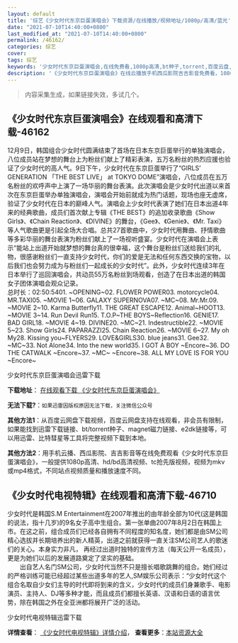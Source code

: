 ```yaml
---
layout: default
title: '综艺《少女时代东京巨蛋演唱会》下载资源/在线播放/视频地址/1080p/高清/蓝光'
date: "2021-07-10T14:40:00+0800"
last_modified_at: "2021-07-10T14:40:00+0800"
permalink: /46162/
categories: 综艺
cover:
tags: 综艺
keywords: '少女时代东京巨蛋演唱会,在线免费看,1080p高清,bt种子,torrent,百度云盘,magnet,磁力链,迅雷下载资源'
description: '《少女时代东京巨蛋演唱会》在线云播放手机西瓜影院吉吉影音免费看，1080p高清bd/hd未删减完整版和tc抢先枪版，mkv/mp4格式，附带bt/torrent种子、magnet/磁力链、百度云盘、网盘资源迅雷下载链接'
---
```


>内容采集生成，如果链接失效，多试几个。


## 《少女时代东京巨蛋演唱会》在线观看和高清下载-46162

12月9日，韩国组合少女时代圆满结束了首场在日本东京巨蛋举行的单独演唱会，八位成员站在梦想的舞台上为粉丝们献上了精彩表演，五万名粉丝的热烈应援也验证了少女时代的高人气。9日下午，少女时代在东京巨蛋举行了“GIRLS’ GENERATION 「THE BEST LIVE」 at TOKYO DOME”演唱会，八位成员在五万名粉丝的欢呼声中上演了一场华丽的舞台表演。此次演唱会是少女时代出道以来首次在东京巨蛋举办单独演唱会，演唱会开始前就成为热门话题，现场也座无虚席，验证了少女时代在日本的巅峰人气。演唱会上少女时代表演了她们在日本出道4年来的经典歌曲，成员们首次献上专辑《THE BEST》的追加收录歌曲《Show Girls》、《Chain Reaction》、《DIVINE》的舞台，《Gee》、《Genie》、《Mr. Taxi》等人气歌曲更是引起全场大合唱。总共27首歌曲中，少女时代用舞曲、抒情歌曲等多彩华丽的舞台表演为粉丝们献上了一场视听盛宴。少女时代在演唱会上表示“能站上出道开始就梦想的舞台真的很幸福，这个舞台是粉丝们送给我们的礼物，很感谢粉丝们一直支持少女时代，你们的爱是无法和任何东西交换的宝物，以后我们也会努力成为与粉丝们一起成长的少女时代”。此外，少女时代连续3年在日本举行了巡回演唱会，共动员55万名粉丝到场观看，创造了在日本出道的韩国女子团体演唱会观众记录。<br />总时长：02:50:5401. ~OPENING~02. FLOWER POWER03. motorcycle04. MR.TAXI05. ~MOVIE 1~06. GALAXY SUPERNOVA07. ~MC~08. Mr.Mr.09. ~MOVIE 2~10. Karma Butterfly11. THE GREAT ESCAPE12. Animal~HOOT13. ~MOVIE 3~14. Run Devil Run15. T.O.P~THE BOYS~Reflection16. GENIE17. BAD GIRL18. ~MOVIE 4~19. DIVINE20. ~MC~21. Indestructible22. ~MOVIE 5~23. Show Girls24. PAPARAZZI25. Chain Reaction26. ~MOVIE 6~27. My oh My28. Kissing you~FLYERS29. LOVE&GIRLS30. blue jeans31. Gee32. ~MC~33. Not Alone34. Into the new world35. I GOT A BOY ~Encore~36. DO THE CATWALK ~Encore~37. ~MC~ ~Encore~38. ALL MY LOVE IS FOR YOU ~Encore~


少女时代东京巨蛋演唱会迅雷下载

**下载地址**： [在线观看下载 《少女时代东京巨蛋演唱会》](https://www.993dy.com//vod-detail-id-3682.html) 


**无法下载?**：`如果迅雷因版权原因无法下载，关注微信公众号 `

**其他方法1**：从百度云网盘下载视频，百度云网盘支持在线观看，非会员有限制，如果能找到迅雷下载链接、bt/torrent种子、magnet磁力链接、e2dk链接等，可以用迅雷、比特彗星等工具将完整视频下载到本地。

**其他方法2**：用手机云播、西瓜影院、吉吉影音等在线免费观看《少女时代东京巨蛋演唱会》，一般提供1080p高清、hd/bd高清视频、tc抢先版视频，视频为mkv或mp4格式，不同站点视频质量和播放速度不同。


## 《少女时代电视特辑》在线观看和高清下载-46710

少女时代是韩国S.M Entertainment在2007年推出的由年龄全部为10代(这是韩国的说法，指十几岁)的9名女子高中生组合。第一张单曲2007年8月2日在韩国上市。在这之前，组合成员们已经各自拥有不同程度的知名度，她们都是由SM公司精心选拔并长期培养出的新人精英，出道之前就获得一直关注SM公司艺人的歌迷们的关心。本身实力非凡， 再经过出道时独特的宣传方法（每天公开一名成员），更是为她们以后的发展道路奠定了坚实的基础。<br />　　出自艺人名门SM公司，少女时代当然不只是擅长唱歌跳舞的组合。她们经过的严格训练可能已经超过某些出道多年的艺人,SM娱乐公司表示：&ldquo;少女时代这个组合名取自少女们主导的时代即将到来的含义，少女时代的成员们身兼歌手、电影演员、主持人、DJ等多种才能，而且成员们都擅长英语、汉语和日语的语言优势，除在韩国之外在全亚洲都将展开广泛的活动。


少女时代电视特辑迅雷下载

**详情查看**： [《少女时代电视特辑》详情介绍](/movie/46710/)， **查看更多**：[本站资源大全](/movie/t/all/)

